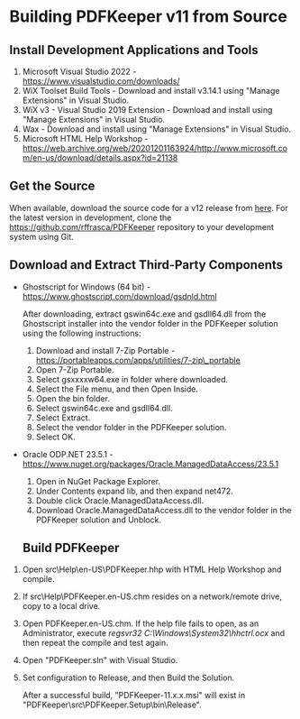 # Building PDFKeeper v11 from Source

## Install Development Applications and Tools

1. Microsoft Visual Studio 2022 - https://www.visualstudio.com/downloads/
2. WiX Toolset Build Tools - Download and install v3.14.1 using "Manage Extensions" in Visual Studio.
3. WiX v3 - Visual Studio 2019 Extension - Download and install using "Manage Extensions" in Visual Studio.
4. Wax - Download and install using "Manage Extensions" in Visual Studio.
5. Microsoft HTML Help Workshop - https://web.archive.org/web/20201201163924/http://www.microsoft.com/en-us/download/details.aspx?id=21138

## Get the Source

When available, download the source code for a v12 release from [here](https://github.com/rffrasca/PDFKeeper/releases). For the latest version in development, clone the https://github.com/rffrasca/PDFKeeper repository to your development system using Git.

## Download and Extract Third-Party Components

* Ghostscript for Windows (64 bit) - https://www.ghostscript.com/download/gsdnld.html

  After downloading, extract gswin64c.exe and gsdll64.dll from the Ghostscript installer into the vendor folder in the PDFKeeper solution using the following instructions:

  1. Download and install 7-Zip Portable - https://portableapps.com/apps/utilities/7-zip\_portable
  2. Open 7-Zip Portable.
  3. Select gsxxxxw64.exe in folder where downloaded.
  4. Select the File menu, and then Open Inside.
  5. Open the bin folder.
  6. Select gswin64c.exe and gsdll64.dll.
  7. Select Extract.
  8. Select the vendor folder in the PDFKeeper solution.
  9. Select OK.

* Oracle ODP.NET 23.5.1 - https://www.nuget.org/packages/Oracle.ManagedDataAccess/23.5.1

  1. Open in NuGet Package Explorer.
  2. Under Contents expand lib, and then expand net472.
  3. Double click Oracle.ManagedDataAccess.dll.
  4. Download Oracle.ManagedDataAccess.dll to the vendor folder in the PDFKeeper solution and Unblock.

  ## Build PDFKeeper

1. Open src\\Help\\en-US\\PDFKeeper.hhp with HTML Help Workshop and compile.
2. If src\\Help\\PDFKeeper.en-US.chm resides on a network/remote drive, copy to a local drive.
3. Open PDFKeeper.en-US.chm. If the help file fails to open, as an Administrator, execute *regsvr32 C:\\Windows\\System32\\hhctrl.ocx* and then repeat the compile and test again.
4. Open "PDFKeeper.sln" with Visual Studio.
5. Set configuration to Release, and then Build the Solution.

   After a successful build, "PDFKeeper-11.x.x.msi" will exist in "PDFKeeper\\src\\PDFKeeper.Setup\\bin\\Release".

